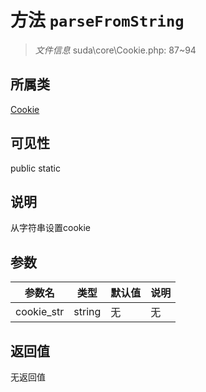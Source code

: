 # 方法 `parseFromString`

> *文件信息* suda\core\Cookie.php: 87~94

## 所属类 

[Cookie](../Cookie.md)

## 可见性

 public static

## 说明

从字符串设置cookie

## 参数


| 参数名 | 类型 | 默认值 | 说明 |
|--------|-----|-------|-------|
| cookie_str |  string | 无 | 无 |



## 返回值

无返回值
